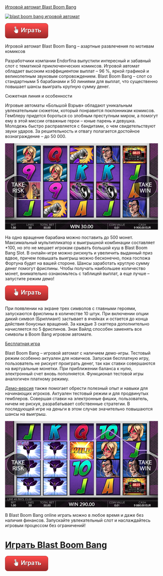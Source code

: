[Игровой автомат Blast Boom Bang](https://eurogame.online/game-demo/blast-boom-bang?utm_source=p1&utm_medium=web&utm_campaign=github&utm_term=blast-boom-bang&utm_content=link-top)

[![blast boom bang игровой автомат](https://media0.giphy.com/media/8fpj3IwNHyhlPeviW2/giphy.gif)](https://eurogame.online/game-demo/blast-boom-bang?utm_source=p1&utm_medium=web&utm_campaign=github&utm_term=blast-boom-bang&utm_content=gif-top)


[![play](https://raw.githubusercontent.com/7-game/blast-boom-bang/main/button.png)](https://eurogame.online/game-demo/blast-boom-bang?utm_source=p1&utm_medium=web&utm_campaign=github&utm_term=blast-boom-bang&utm_content=button-red-1)



Игровой автомат Blast Boom Bang – азартные развлечения по мотивам комиксов

Разработчики компании Endorfina выпустили интересный и забавный слот с тематикой приключенческих комиксов. Игровой автомат обладает высоким коэффициентом выплат – 96 %, яркой графикой и великолепным звуковым сопровождением. Blast Boom Bang – слот со стандартными 5 барабанами и 50 линиями для выплат, что существенно повышает шансы выиграть крупную сумму денег.

Сюжетная линия и особенности

Игровые автоматы «Большой Взрыв» обладают уникальным увлекательным сюжетом, который понравится поклонникам комиксов. Гемблеру придется бороться со злобным преступным миром, а помогут ему в этой миссии отважные герои – юные парень и девушка. Молодежь быстро расправляется с бандитами, о чем свидетельствуют звуки ударов. За решительность и отвагу полагается достойное вознаграждение – до 50 000.

[![play blast boom bang](https://raw.githubusercontent.com/7-game/blast-boom-bang/main/blast-boom-bang5.png)](https://eurogame.online/game-demo/blast-boom-bang?utm_source=p1&utm_medium=web&utm_campaign=github&utm_term=blast-boom-bang&utm_content=image-middle)


На одно вращение барабана можно поставить до 500 монет. Максимальный мультипликатор к выигрышной комбинации составляет *100, но это не мешает игрокам срывать большой куш в Blast Boom Bang Slot. В онлайн-игре можно рискнуть и увеличить выданный приз вдвое, причем повышать выигрыш можно бесконечно, пока госпожа Фортуна будет на вашей стороне. Шансы заработать круглую сумму денег помогут фриспины. Чтобы получать наибольшее количество монет, внимательно ознакомьтесь с таблицей выплат, а еще лучше – запустите режим демо!

[![play](https://raw.githubusercontent.com/7-game/blast-boom-bang/main/button.png)](https://eurogame.online/game-demo/blast-boom-bang?utm_source=p1&utm_medium=web&utm_campaign=github&utm_term=blast-boom-bang&utm_content=button-red-2)

При появлении на экране трех символов с главными героями, запускаются фриспины в количестве 10 штук. При включении опции дикий символ (Бриллиант) застывает в ячейках и остается до конца действия бонусных вращений. За каждые 3 скаттера дополнительно начисляется по 5 фриспинов. Знак Вайлд способен заменять все символы в Boom Bang игровом автомате. 

[Бесплатная игра](https://eurogame.online/game-demo/blast-boom-bang?utm_source=p1&utm_medium=web&utm_campaign=github&utm_term=blast-boom-bang&utm_content=link-free-game)

Blast Boom Bang – игровой автомат с наличием демо-игры. Тестовый режим особенно актуален для новичков. Запуская бесплатную игру, пользователь не рискует проиграть денег, так как ставки совершаются на виртуальные монетки. При приближении баланса к нулю, электронный счет вновь пополняется. Функционал тестовой игры аналогичен платному режиму.

[Демо-версия](https://eurogame.online/game-demo/blast-boom-bang?utm_source=p1&utm_medium=web&utm_campaign=github&utm_term=blast-boom-bang&utm_content=link-demo-game) также помогает обрести полезный опыт и навыки для начинающих игроков. Актуален тестовый режим и для продвинутых гемблеров. Совершая ставки на электронные фишки, пользователь, ничем не рискуя, разрабатывает собственные стратегии. В последующей игре на деньги в этом случае значительно повышаются шансы на выигрыш.

[![игра бум онлайн](https://raw.githubusercontent.com/7-game/blast-boom-bang/main/blast-boom-bang7.png)](https://eurogame.online/game-demo/blast-boom-bang?utm_source=p1&utm_medium=web&utm_campaign=github&utm_term=blast-boom-bang&utm_content=image-bottom)

В Blast Boom Bang online играть можно в любое время и даже без наличия финансов. Запускайте увлекательный слот и наслаждайтесь игровым процессом без ограничений!

# [Играть Blast Boom Bang](https://eurogame.online/game-demo/blast-boom-bang?utm_source=p1&utm_medium=web&utm_campaign=github&utm_term=blast-boom-bang&utm_content=link-bottom-play)

[![play](https://raw.githubusercontent.com/7-game/blast-boom-bang/main/button.png)](https://eurogame.online/game-demo/blast-boom-bang?utm_source=p1&utm_medium=web&utm_campaign=github&utm_term=blast-boom-bang&utm_content=button-red-3)

